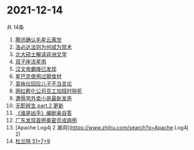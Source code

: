 # 2021-12-14
  共 14条

  <!-- BEGIN -->
  <!-- 最后更新时间:Tue Dec 14 2021 09:11:35 GMT+0000 (Coordinated Universal Time) -->
  1. [腾讯确认毛星云离世](https://www.zhihu.com/search?q=毛星云)
1. [洛必达法则为何成为禁术](https://www.zhihu.com/search?q=洛必达法则)
1. [北大硕士解读非洲文学](https://www.zhihu.com/search?q=非洲文学)
1. [双子座流星雨](https://www.zhihu.com/search?q=流星雨)
1. [汉文帝霸陵已发现](https://www.zhihu.com/search?q=汉文帝霸陵)
1. [星巴克使用过期食材](https://www.zhihu.com/search?q=星巴克)
1. [袁咏仪回应儿子不当言论](https://www.zhihu.com/search?q=袁咏仪)
1. [网红孵化公司员工加班时猝死](https://www.zhihu.com/search?q=加班猝死)
1. [遭辱骂外卖小哥最新发声](https://www.zhihu.com/search?q=遭辱骂外卖小哥发声)
1. [无职转生 part.2 更新](https://www.zhihu.com/search?q=无职转生)
1. [《谁是凶手》编剧亲自答](https://www.zhihu.com/search?q=谁是凶手)
1. [广东发现首例奥密克戎病例](https://www.zhihu.com/search?q=广东疫情)
1. [Apache Log4j 2 漏洞](https://www.zhihu.com/search?q=Apache Log4j 2)
1. [杜兰特 51+7+9](https://www.zhihu.com/search?q=杜兰特)
  <!-- END -->
  